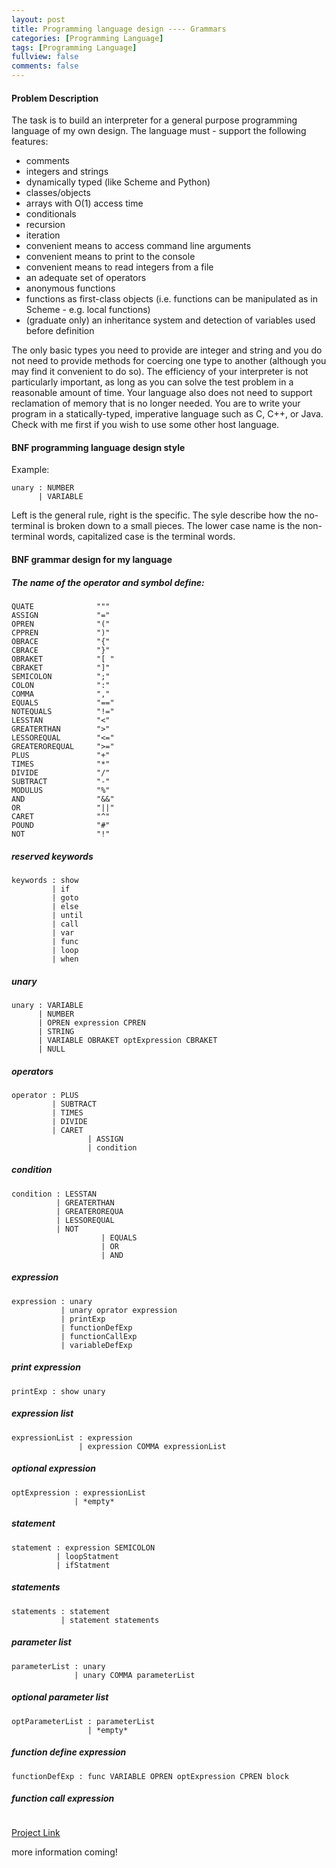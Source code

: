 ```yaml
---
layout: post
title: Programming language design ---- Grammars
categories: [Programming Language]
tags: [Programming Language]
fullview: false
comments: false
---
```

#### Problem Description
The task is to build an interpreter for a general purpose programming language of my own design. The language must - support the following features:

- comments
- integers and strings
- dynamically typed (like Scheme and Python)
- classes/objects
- arrays with O(1) access time
- conditionals
- recursion
- iteration
- convenient means to access command line arguments
- convenient means to print to the console
- convenient means to read integers from a file
- an adequate set of operators
- anonymous functions
- functions as first-class objects (i.e. functions can be manipulated as in Scheme - e.g. local functions)
- (graduate only) an inheritance system and detection of variables used before definition

The only basic types you need to provide are integer and string and you do not need to provide methods for coercing one type to another (although you may find it convenient to do so). The efficiency of your interpreter is not particularly important, as long as you can solve the test problem in a reasonable amount of time. Your language also does not need to support reclamation of memory that is no longer needed. You are to write your program in a statically-typed, imperative language such as C, C++, or Java. Check with me first if you wish to use some other host language.

#### BNF programming language design style
Example:
```
unary : NUMBER
      | VARIABLE
```
Left is the general rule, right is the specific. The syle describe how the no-terminal is broken down to a small pieces.
The lower case name is the non-terminal words, capitalized case is the terminal words.
#### BNF grammar design for my language

##### The name of the operator and symbol define:
```
QUATE              """
ASSIGN             "="
OPREN              "("
CPPREN             ")"
OBRACE             "{"
CBRACE             "}"
OBRAKET            "[ "  
CBRAKET            "]"
SEMICOLON          ";"
COLON              ":"
COMMA              ","
EQUALS             "=="
NOTEQUALS          "!="
LESSTAN            "<"
GREATERTHAN        ">"
LESSOREQUAL        "<="
GREATEROREQUAL     ">="
PLUS               "+"
TIMES              "*"
DIVIDE             "/"
SUBTRACT           "-"
MODULUS            "%"
AND                "&&"
OR                 "||"
CARET              "^"
POUND              "#"
NOT                "!"
```
##### reserved keywords
```
keywords : show
         | if
         | goto
         | else
         | until
         | call
         | var
         | func
         | loop
         | when
```
##### unary
```
unary : VARIABLE
      | NUMBER
      | OPREN expression CPREN
      | STRING
      | VARIABLE OBRAKET optExpression CBRAKET
      | NULL
```
##### operators
```
operator : PLUS
         | SUBTRACT
         | TIMES
         | DIVIDE
         | CARET
				 | ASSIGN
				 | condition
```
##### condition
```
condition : LESSTAN
          | GREATERTHAN
          | GREATEROREQUA
          | LESSOREQUAL
          | NOT
					| EQUALS
					| OR
					| AND
```
##### expression
```
expression : unary
           | unary oprator expression
           | printExp
           | functionDefExp
           | functionCallExp
           | variableDefExp
```
##### print expression
```
printExp : show unary 					 
```
##### expression list
```
expressionList : expression
               | expression COMMA expressionList
```
##### optional expression
```
optExpression : expressionList
              | *empty*
```
##### statement
```
statement : expression SEMICOLON
          | loopStatment
          | ifStatment
```
##### statements
```
statements : statement
           | statement statements
```
##### parameter list
```
parameterList : unary
              | unary COMMA parameterList
```
##### optional parameter list
```
optParameterList : parameterList
                 | *empty*
```
##### function define expression
```
functionDefExp : func VARIABLE OPREN optExpression CPREN block
```
##### function call expression
```

```
[Project Link](https://github.com/scao7/cs403)

more information coming!
